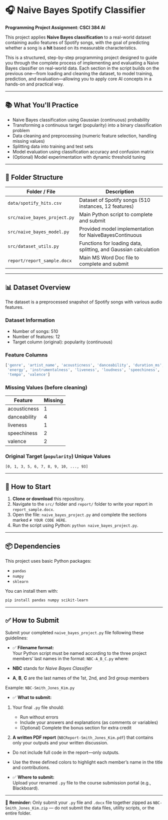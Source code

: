 # 🎧 Naive Bayes Spotify Classifier

**Programming Project Assignment: CSCI 384 AI**

This project applies **Naive Bayes classification** to a real-world dataset containing audio features of Spotify songs, with the goal of predicting whether a song is a **hit** based on its measurable characteristics.

This is a structured, step-by-step programming project designed to guide you through the complete process of implementing and evaluating a Naive Bayes classifier on real-world data. Each section in the script builds on the previous one—from loading and cleaning the dataset, to model training, prediction, and evaluation—allowing you to apply core AI concepts in a hands-on and practical way.

---

## 📚 What You'll Practice

- Naive Bayes classification using Gaussian (continuous) probability
- Transforming a continuous target (popularity) into a binary classification problem
- Data cleaning and preprocessing (numeric feature selection, handling missing values)
- Splitting data into training and test sets
- Model evaluation using classification accuracy and confusion matrix
- (Optional) Model experimentation with dynamic threshold tuning

---

## 📁 Folder Structure

| Folder / File                | Description                                                     |
| ---------------------------- | --------------------------------------------------------------- |
| `data/spotify_hits.csv`      | Dataset of Spotify songs (510 instances, 12 features)           |
| `src/naive_bayes_project.py` | Main Python script to complete and submit                       |
| `src/naive_bayes_model.py`   | Provided model implementation for NaiveBayesContinuous          |
| `src/dataset_utils.py`       | Functions for loading data, splitting, and Gaussian calculation |
| `report/report_sample.docx`  | Main MS Word Doc file to complete and submit                    |

---

## 📊 Dataset Overview

The dataset is a preprocessed snapshot of Spotify songs with various audio features.

### Dataset Information

- Number of songs: 510
- Number of features: 12
- Target column (original): popularity (continuous)

### Feature Columns

```python
['genre', 'artist_name', 'acousticness', 'danceability', 'duration_ms',
 'energy', 'instrumentalness', 'liveness', 'loudness', 'speechiness',
 'tempo', 'valence']
```

### Missing Values (before cleaning)

| Feature      | Missing |
| ------------ | ------- |
| acousticness | 1       |
| danceability | 4       |
| liveness     | 1       |
| speechiness  | 2       |
| valence      | 2       |

### Original Target (`popularity`) Unique Values

`[0, 1, 3, 5, 6, 7, 8, 9, 10, ..., 93]`

---

## 🚀 How to Start

1. **Clone or download** this repository.
2. Navigate to the `src/` folder and `report/` folder to write your report in `report_sample.docx`.
3. Open the file: `naive_bayes_project.py` and complete the sections marked `# YOUR CODE HERE`.
4. Run the script using Python: `python naive_bayes_project.py`.

---

## 📦 Dependencies

This project uses basic Python packages:

- `pandas`
- `numpy`
- `sklearn`

You can install them with:

```bash
pip install pandas numpy scikit-learn
```

---

## ✅ How to Submit

Submit your completed `naive_bayes_project.py` file following these guidelines:

- ✅ **Filename format:**  
  Your Python script must be named according to the three project members’ last names in the format: `NBC-A_B_C.py`
  where:

- **NBC** stands for _Naive Bayes Classifier_
- **A**, **B**, **C** are the last names of the 1st, 2nd, and 3rd group members

Example: `NBC-Smith_Jones_Kim.py`

- ✅ **What to submit:**

1. Your final `.py` file should:

   - Run without errors
   - Include your answers and explanations (as comments or variables)
   - (Optional) Complete the bonus section for extra credit

2. **A written PDF report** (`NBCReport-Smith_Jones_Kim.pdf`) that contains only your outputs and your written discussion.

- Do not include full code in the report—only outputs.
- Use the three defined colors to highlight each member’s name in the title and contributions.

- ✅ **Where to submit:**  
  Upload your renamed `.py` file to the course submission portal (e.g., Blackboard).

---

📌 **Reminder:** Only submit your `.py` file and `.docx` file together zipped as `NBC-Smith_Jones_Kim.zip` — do not submit the data files, utility scripts, or the entire folder.
